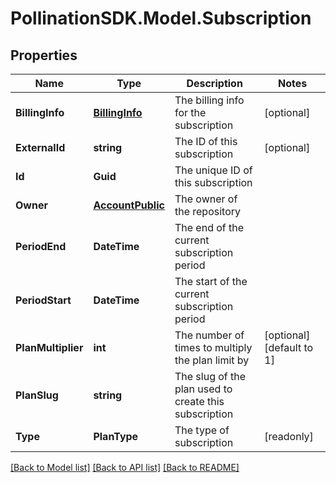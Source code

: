 
# PollinationSDK.Model.Subscription

## Properties

Name | Type | Description | Notes
------------ | ------------- | ------------- | -------------
**BillingInfo** | [**BillingInfo**](BillingInfo.md) | The billing info for the subscription | [optional] 
**ExternalId** | **string** | The ID of this subscription | [optional] 
**Id** | **Guid** | The unique ID of this subscription | 
**Owner** | [**AccountPublic**](AccountPublic.md) | The owner of the repository | 
**PeriodEnd** | **DateTime** | The end of the current subscription period | 
**PeriodStart** | **DateTime** | The start of the current subscription period | 
**PlanMultiplier** | **int** | The number of times to multiply the plan limit by | [optional] [default to 1]
**PlanSlug** | **string** | The slug of the plan used to create this subscription | 
**Type** | **PlanType** | The type of subscription | [readonly] 

[[Back to Model list]](../README.md#documentation-for-models)
[[Back to API list]](../README.md#documentation-for-api-endpoints)
[[Back to README]](../README.md)

